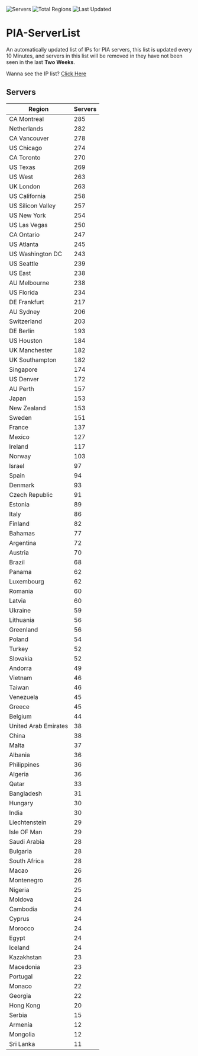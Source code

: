 ![Servers](https://img.shields.io/badge/Servers-10,355-darkgreen)
![Total Regions](https://img.shields.io/badge/Total_Regions-97-darkgreen)
![Last Updated](https://img.shields.io/badge/Last_Updated-April_29_2024_04:40_EDT-darkgreen)

# PIA-ServerList
An automatically updated list of IPs for PIA servers, this list is updated every 10 Minutes, and servers in this list will be removed in they have not been seen in the last **Two Weeks**.

Wanna see the IP list? [Click Here](./servers.json)

## Servers
| Region               | Servers |
|----------------------|---------|
| CA Montreal | 285 |
| Netherlands | 282 |
| CA Vancouver | 278 |
| US Chicago | 274 |
| CA Toronto | 270 |
| US Texas | 269 |
| US West | 263 |
| UK London | 263 |
| US California | 258 |
| US Silicon Valley | 257 |
| US New York | 254 |
| US Las Vegas | 250 |
| CA Ontario | 247 |
| US Atlanta | 245 |
| US Washington DC | 243 |
| US Seattle | 239 |
| US East | 238 |
| AU Melbourne | 238 |
| US Florida | 234 |
| DE Frankfurt | 217 |
| AU Sydney | 206 |
| Switzerland | 203 |
| DE Berlin | 193 |
| US Houston | 184 |
| UK Manchester | 182 |
| UK Southampton | 182 |
| Singapore | 174 |
| US Denver | 172 |
| AU Perth | 157 |
| Japan | 153 |
| New Zealand | 153 |
| Sweden | 151 |
| France | 137 |
| Mexico | 127 |
| Ireland | 117 |
| Norway | 103 |
| Israel | 97 |
| Spain | 94 |
| Denmark | 93 |
| Czech Republic | 91 |
| Estonia | 89 |
| Italy | 86 |
| Finland | 82 |
| Bahamas | 77 |
| Argentina | 72 |
| Austria | 70 |
| Brazil | 68 |
| Panama | 62 |
| Luxembourg | 62 |
| Romania | 60 |
| Latvia | 60 |
| Ukraine | 59 |
| Lithuania | 56 |
| Greenland | 56 |
| Poland | 54 |
| Turkey | 52 |
| Slovakia | 52 |
| Andorra | 49 |
| Vietnam | 46 |
| Taiwan | 46 |
| Venezuela | 45 |
| Greece | 45 |
| Belgium | 44 |
| United Arab Emirates | 38 |
| China | 38 |
| Malta | 37 |
| Albania | 36 |
| Philippines | 36 |
| Algeria | 36 |
| Qatar | 33 |
| Bangladesh | 31 |
| Hungary | 30 |
| India | 30 |
| Liechtenstein | 29 |
| Isle OF Man | 29 |
| Saudi Arabia | 28 |
| Bulgaria | 28 |
| South Africa | 28 |
| Macao | 26 |
| Montenegro | 26 |
| Nigeria | 25 |
| Moldova | 24 |
| Cambodia | 24 |
| Cyprus | 24 |
| Morocco | 24 |
| Egypt | 24 |
| Iceland | 24 |
| Kazakhstan | 23 |
| Macedonia | 23 |
| Portugal | 22 |
| Monaco | 22 |
| Georgia | 22 |
| Hong Kong | 20 |
| Serbia | 15 |
| Armenia | 12 |
| Mongolia | 12 |
| Sri Lanka | 11 |